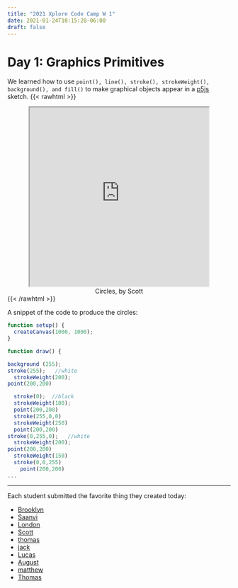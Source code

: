 ```yaml
---
title: "2021 Xplore Code Camp W 1"
date: 2021-01-24T10:15:28-06:00
draft: false
---
```

# Day 1: Graphics Primitives

We learned how to use `point(), line(), stroke(), strokeWeight(), background(), and fill()` to make graphical objects appear in a [p5js](https://p5js.org) sketch. 
{{< rawhtml >}}
<center>
<iframe width=405 height= 405 src="https://preview.p5js.org/1monkey/embed/aBuehvuWU"></iframe><br>
<caption>Circles, by Scott  </caption>
</center>
{{< /rawhtml >}}

A snippet of the code to produce the circles:

```javascript
function setup() {
  createCanvas(1000, 1000);
}

function draw() {

background (255);
stroke(255);   //white
  strokeWeight(200);
point(200,200)

  stroke(0);  //black
  strokeWeight(180);
  point(200,200)
  stroke(255,0,0)
  strokeWeight(250)
  point(200,200)
stroke(0,255,0);   //white
  strokeWeight(200);
point(200,200)
  strokeWeight(150)
  stroke(0,0,255)
    point(200,200)
...

```
---

Each student submitted the favorite thing they created today:
- [Brooklyn](https://preview.p5js.org/BrooklynO/present/xH4uTmpFO) 
- [Saanvi](https://preview.p5js.org/pathikondas2027/present/a-4KzI4gd-) 
- [London](https://preview.p5js.org/London.Fairley/present/0xGcD11M9)
- [Scott](https://preview.p5js.org/skuz/present/sJwHN44F5)
- [thomas](https://preview.p5js.org/1monkey/present/aBuehvuWU)
- [jack](https://preview.p5js.org/jack.Presten/present/Rykel4alJ)
- [Lucas](https://preview.p5js.org/carrl2028/present/3zJo-60Uc)
- [August](https://preview.p5js.org/Augie/present/EMVvbLZJa)
- [matthew](https://preview.p5js.org/matthew55/present/iY4ocsWsK)
- [Thomas](https://preview.p5js.org/youngt2026/present/IqAJBKwcZ) 